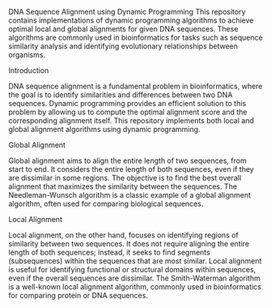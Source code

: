 DNA Sequence Alignment using Dynamic Programming
This repository contains implementations of dynamic programming algorithms to achieve optimal local and global alignments for given DNA sequences. These algorithms are commonly used in bioinformatics for tasks such as sequence similarity analysis and identifying evolutionary relationships between organisms.

Introduction

DNA sequence alignment is a fundamental problem in bioinformatics, where the goal is to identify similarities and differences between two DNA sequences. Dynamic programming provides an efficient solution to this problem by allowing us to compute the optimal alignment score and the corresponding alignment itself.
This repository implements both local and global alignment algorithms using dynamic programming. 

Global Alignment

Global alignment aims to align the entire length of two sequences, from start to end. It considers the entire length of both sequences, even if they are dissimilar in some regions. The objective is to find the best overall alignment that maximizes the similarity between the sequences. The Needleman-Wunsch algorithm is a classic example of a global alignment algorithm, often used for comparing biological sequences.

Local Alignment

Local alignment, on the other hand, focuses on identifying regions of similarity between two sequences. It does not require aligning the entire length of both sequences; instead, it seeks to find segments (subsequences) within the sequences that are most similar. Local alignment is useful for identifying functional or structural domains within sequences, even if the overall sequences are dissimilar. The Smith-Waterman algorithm is a well-known local alignment algorithm, commonly used in bioinformatics for comparing protein or DNA sequences.
